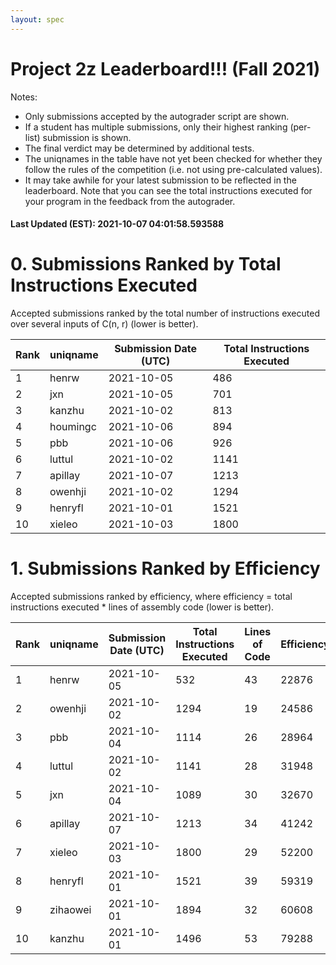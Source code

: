 ```yaml
---
layout: spec
---
```


Project 2z Leaderboard!!! (Fall 2021)
==============================
Notes:
- Only submissions accepted by the autograder script are shown.
- If a student has multiple submissions, only their highest ranking (per-list) submission is shown.
- The final verdict may be determined by additional tests.
- The uniqnames in the table have not yet been checked for whether they follow the rules of the competition (i.e. not using pre-calculated values).
- It may take awhile for your latest submission to be reflected in the leaderboard. Note that you can see the total instructions executed for your program in the feedback from the autograder.


#### Last Updated (EST): 2021-10-07 04:01:58.593588

# 0. Submissions Ranked by Total Instructions Executed
Accepted submissions ranked by the total number of instructions executed over several inputs of C(n, r) (lower is better).

| Rank  | uniqname | Submission Date (UTC) | Total Instructions Executed |
|---|---|---|---|
| 1 | henrw | 2021-10-05 | 486 |
| 2 | jxn | 2021-10-05 | 701 |
| 3 | kanzhu | 2021-10-02 | 813 |
| 4 | houmingc | 2021-10-06 | 894 |
| 5 | pbb | 2021-10-06 | 926 |
| 6 | luttul | 2021-10-02 | 1141 |
| 7 | apillay | 2021-10-07 | 1213 |
| 8 | owenhji | 2021-10-02 | 1294 |
| 9 | henryfl | 2021-10-01 | 1521 |
| 10 | xieleo | 2021-10-03 | 1800 |


# 1. Submissions Ranked by Efficiency
Accepted submissions ranked by efficiency, where efficiency = total instructions executed * lines of assembly code (lower is better).

| Rank  | uniqname | Submission Date (UTC) | Total Instructions Executed |Lines of Code | Efficiency |
|---|---|---|---|---|---|
| 1 | henrw | 2021-10-05 | 532 | 43 | 22876 |
| 2 | owenhji | 2021-10-02 | 1294 | 19 | 24586 |
| 3 | pbb | 2021-10-04 | 1114 | 26 | 28964 |
| 4 | luttul | 2021-10-02 | 1141 | 28 | 31948 |
| 5 | jxn | 2021-10-04 | 1089 | 30 | 32670 |
| 6 | apillay | 2021-10-07 | 1213 | 34 | 41242 |
| 7 | xieleo | 2021-10-03 | 1800 | 29 | 52200 |
| 8 | henryfl | 2021-10-01 | 1521 | 39 | 59319 |
| 9 | zihaowei | 2021-10-01 | 1894 | 32 | 60608 |
| 10 | kanzhu | 2021-10-01 | 1496 | 53 | 79288 |

